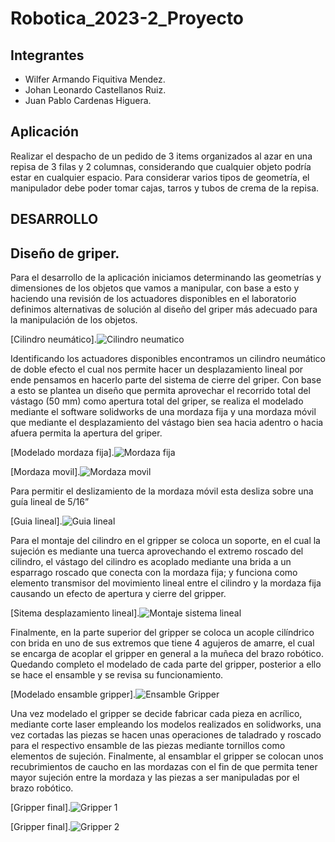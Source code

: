 
# Robotica_2023-2_Proyecto
## Integrantes

- Wilfer Armando Fiquitiva Mendez.
- Johan Leonardo Castellanos Ruiz.
- Juan Pablo Cardenas Higuera.

## Aplicación
Realizar el despacho de un pedido de 3 items organizados al azar en una repisa de 3 filas y 2 columnas, considerando
que cualquier objeto podría estar en cualquier espacio.
Para considerar varios tipos de geometría, el manipulador debe poder tomar cajas, tarros y tubos de crema de la
repisa.

## DESARROLLO
## Diseño de griper.
Para el desarrollo de la aplicación iniciamos determinando las geometrías y dimensiones de los objetos que vamos a manipular, con base a esto y haciendo una revisión de los actuadores disponibles en el laboratorio definimos alternativas de solución al diseño del griper más adecuado para la manipulación de los objetos.

[Cilindro neumático].![Cilindro neumatico](https://github.com/jcardenash99/Robotica_2023-2_Proyecto/assets/143892609/96a0d4c6-70ed-4c84-aaaa-deb1d579d2e2)

Identificando los actuadores disponibles encontramos un cilindro neumático de doble efecto el cual nos permite hacer un desplazamiento lineal por ende pensamos en hacerlo parte del sistema de cierre del griper.
Con base a esto se plantea un diseño que permita aprovechar el recorrido total del vástago (50 mm) como apertura total del griper, se realiza el modelado mediante el software solidworks de una mordaza fija y una mordaza móvil que mediante el desplazamiento del vástago bien sea hacia adentro o hacia afuera permita la apertura del griper.

[Modelado mordaza fija].![Mordaza fija](https://github.com/jcardenash99/Robotica_2023-2_Proyecto/assets/143892609/ddd506c8-f69f-4df9-b5bb-150d93bdf28b)

[Mordaza movil].![Mordaza movil](https://github.com/jcardenash99/Robotica_2023-2_Proyecto/assets/143892609/ae269348-f2be-4948-9f59-d09fdcafe0aa)

Para permitir el deslizamiento de la mordaza móvil esta desliza sobre una guía lineal de 5/16”

[Guia lineal].![Guia lineal](https://github.com/jcardenash99/Robotica_2023-2_Proyecto/assets/143892609/7ff12eed-9446-4507-aeb2-b401a5ecb8ed)

Para el montaje del cilindro en el gripper se coloca un soporte, en el cual la sujeción es mediante una tuerca aprovechando el extremo roscado del cilindro, el vástago del cilindro es acoplado mediante una brida a un esparrago roscado que conecta con la mordaza fija; y funciona como elemento transmisor del movimiento lineal entre el cilindro y la mordaza fija causando un efecto de apertura y cierre del gripper. 

[Sitema desplazamiento lineal].![Montaje sistema lineal](https://github.com/jcardenash99/Robotica_2023-2_Proyecto/assets/143892609/b0fadd8d-b5ed-4a1a-ad1e-635305627ee2)

Finalmente, en la parte superior del gripper se coloca un acople cilíndrico con brida en uno de sus extremos que tiene 4 agujeros de amarre, el cual se encarga de acoplar el gripper en general a la muñeca del brazo robótico. Quedando completo el modelado de cada parte del gripper, posterior a ello se hace el ensamble y se revisa su funcionamiento.

[Modelado ensamble gripper].![Ensamble Gripper](https://github.com/jcardenash99/Robotica_2023-2_Proyecto/assets/143892609/35a65497-31df-4701-af4a-80de20e51cbf)

Una vez modelado el gripper se decide fabricar cada pieza en acrílico, mediante corte laser empleando los modelos realizados en solidworks, una vez cortadas las piezas se hacen unas operaciones de taladrado y roscado para el respectivo ensamble de las piezas mediante tornillos como elementos de sujeción. 
Finalmente, al ensamblar el gripper se colocan unos recubrimientos de caucho en las mordazas con el fin de que permita tener mayor sujeción entre la mordaza y las piezas a ser manipuladas por el brazo robótico.


[Gripper final].![Gripper 1](https://github.com/jcardenash99/Robotica_2023-2_Proyecto/assets/143892609/34e79934-07d5-40fa-97d0-df7b2a4075b8)

[Gripper final].![Gripper 2](https://github.com/jcardenash99/Robotica_2023-2_Proyecto/assets/143892609/1fe344f2-9c2b-4cdb-878e-6054e6e24031)



